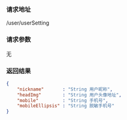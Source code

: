 ### 请求地址

/user/userSetting

### 请求参数
 
无

### 返回结果

```json
{
    "nickname"       : "String 用户昵称",
    "headImg"        : "String 用户头像地址",
    "mobile"         : "String 手机号",
    "mobileEllipsis" : "String 脱敏手机号"
}
```